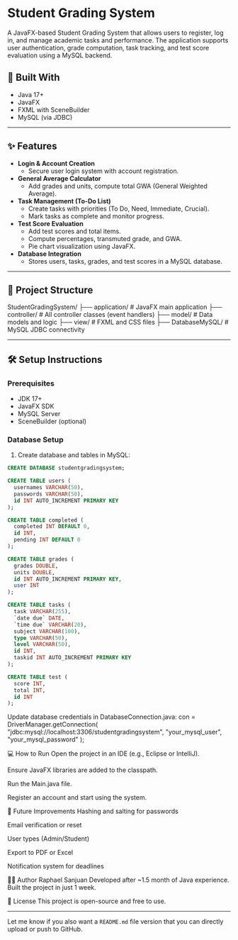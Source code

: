 # Student Grading System

A JavaFX-based Student Grading System that allows users to register, log in, and manage academic tasks and performance. The application supports user authentication, grade computation, task tracking, and test score evaluation using a MySQL backend.

## 🔧 Built With

- Java 17+
- JavaFX
- FXML with SceneBuilder
- MySQL (via JDBC)

---

## ✨ Features

- **Login & Account Creation**
  - Secure user login system with account registration.
- **General Average Calculator**
  - Add grades and units, compute total GWA (General Weighted Average).
- **Task Management (To-Do List)**
  - Create tasks with priorities (To Do, Need, Immediate, Crucial).
  - Mark tasks as complete and monitor progress.
- **Test Score Evaluation**
  - Add test scores and total items.
  - Compute percentages, transmuted grade, and GWA.
  - Pie chart visualization using JavaFX.
- **Database Integration**
  - Stores users, tasks, grades, and test scores in a MySQL database.

---

## 📂 Project Structure

StudentGradingSystem/
├── application/ # JavaFX main application
├── controller/ # All controller classes (event handlers)
├── model/ # Data models and logic
├── view/ # FXML and CSS files
├── DatabaseMySQL/ # MySQL JDBC connectivity

---

## 🛠️ Setup Instructions

### Prerequisites

- JDK 17+
- JavaFX SDK
- MySQL Server
- SceneBuilder (optional)

### Database Setup

1. Create database and tables in MySQL:

```sql
CREATE DATABASE studentgradingsystem;

CREATE TABLE users (
  usernames VARCHAR(50),
  passwords VARCHAR(50),
  id INT AUTO_INCREMENT PRIMARY KEY
);

CREATE TABLE completed (
  completed INT DEFAULT 0,
  id INT,
  pending INT DEFAULT 0
);

CREATE TABLE grades (
  grades DOUBLE,
  units DOUBLE,
  id INT AUTO_INCREMENT PRIMARY KEY,
  user INT
);

CREATE TABLE tasks (
  task VARCHAR(255),
  `date due` DATE,
  `time due` VARCHAR(20),
  subject VARCHAR(100),
  type VARCHAR(50),
  level VARCHAR(50),
  id INT,
  taskid INT AUTO_INCREMENT PRIMARY KEY
);

CREATE TABLE test (
  score INT,
  total INT,
  id INT
);
```

Update database credentials in DatabaseConnection.java:
con = DriverManager.getConnection(
    "jdbc:mysql://localhost:3306/studentgradingsystem", 
    "your_mysql_user", 
    "your_mysql_password"
);

💻 How to Run
Open the project in an IDE (e.g., Eclipse or IntelliJ).

Ensure JavaFX libraries are added to the classpath.

Run the Main.java file.

Register an account and start using the system.

📌 Future Improvements
Hashing and salting for passwords

Email verification or reset

User types (Admin/Student)

Export to PDF or Excel

Notification system for deadlines

👨‍💻 Author
Raphael Sanjuan
Developed after ~1.5 month of Java experience.
Built the project in just 1 week.

📃 License
This project is open-source and free to use.

---

Let me know if you also want a `README.md` file version that you can directly upload or push to GitHub.
